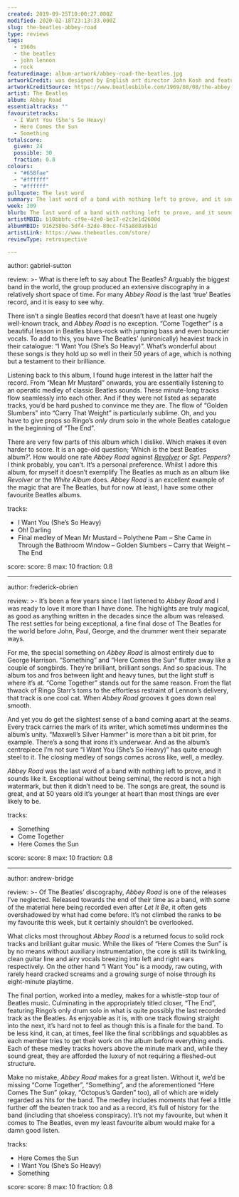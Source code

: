 ```yaml
---
created: 2019-09-25T10:00:27.000Z
modified: 2020-02-18T23:13:33.000Z
slug: the-beatles-abbey-road
type: reviews
tags:
  - 1960s
  - the beatles
  - john lennon
  - rock
featuredimage: album-artwork/abbey-road-the-beatles.jpg
artworkCredit: was designed by English art director John Kosh and features a photograph taken by Iain Macmillan. Inspired by a Paul McCartney sketch, the shot was one of six from a ten-minute window in which Macmillan balanced on a stepladder in the middle of Abbey Road while a policeman held up traffic behind him.
artworkCreditSource: https://www.beatlesbible.com/1969/08/08/the-abbey-road-cover-photography-session/
artist: The Beatles
album: Abbey Road
essentialtracks: ""
favouritetracks:
  - I Want You (She's So Heavy)
  - Here Comes the Sun
  - Something
totalscore:
  given: 24
  possible: 30
  fraction: 0.8
colours:
  - "#658fae"
  - "#ffffff"
  - "#ffffff"
pullquote: The last word
summary: The last word of a band with nothing left to prove, and it sounds like it. Exceptional without being seminal, the record is not a high watermark, but then it didn’t need to be.
week: 209
blurb: The last word of a band with nothing left to prove, and it sounds like it. Exceptional without being seminal, but with some truly classic songs.
artistMBID: b10bbbfc-cf9e-42e0-be17-e2c3e1d2600d
albumMBID: 9162580e-5df4-32de-80cc-f45a8d8a9b1d
artistLink: https://www.thebeatles.com/store/
reviewType: retrospective

---
```


author: gabriel-sutton

review: >-
  What is there left to say about The Beatles? Arguably the biggest band in the world, the group produced an extensive discography in a relatively short space of time. For many *Abbey Road* is the last ‘true’ Beatles record, and it is easy to see why.

  There isn’t a single Beatles record that doesn’t have at least one hugely well-known track, and *Abbey Road* is no exception. “Come Together” is a beautiful lesson in Beatles blues-rock with jumping bass and even bouncier vocals. To add to this, you have The Beatles’ (unironically) heaviest track in their catalogue: “I Want You (She’s So Heavy)”. What’s wonderful about these songs is they hold up so well in their 50 years of age, which is nothing but a testament to their brilliance.

  Listening back to this album, I found huge interest in the latter half the record. From “Mean Mr Mustard” onwards, you are essentially listening to an operatic medley of classic Beatles sounds. These minute-long tracks flow seamlessly into each other. And if they were not listed as separate tracks, you’d be hard pushed to convince me they are. The flow of “Golden Slumbers” into “Carry That Weight” is particularly sublime. Oh, and you have to give props so Ringo’s *only* drum solo in the whole Beatles catalogue in the beginning of “The End”.

  There are very few parts of this album which I dislike. Which makes it even harder to score. It is an age-old question; ‘Which is the best Beatles album?’. How would one rate *Abbey Road* against [*Revolver*](/reviews/the-beatles-revolver/) or *Sgt. Peppers*? I think probably, you can’t. It’s a personal preference. Whilst I adore this album, for myself it doesn’t exemplify The Beatles as much as an album like *Revolver* or the *White Album* does. *Abbey Road* is an excellent example of the magic that are The Beatles, but for now at least, I have some other favourite Beatles albums.

tracks:
  - I Want You (She’s So Heavy)
  - ­­Oh! Darling
  - ­­Final medley of Mean Mr Mustard – Polythene Pam – She Came in Through
    the Bathroom Window – Golden Slumbers – Carry that Weight – The
    End

score:
  score: 8
  max: 10
  fraction: 0.8

---
author: frederick-obrien

review: >-
  It’s been a few years since I last listened to *Abbey Road* and I was ready to love it more than I have done. The highlights are truly magical, as good as anything written in the decades since the album was released. The rest settles for being exceptional, a fine final dose of The Beatles for the world before John, Paul, George, and the drummer went their separate ways.

  For me, the special something on *Abbey Road* is almost entirely due to George Harrison. “Something” and “Here Comes the Sun” flutter away like a couple of songbirds. They’re brilliant, brilliant songs. And so spacious. The album tos and fros between light and heavy tunes, but the light stuff is where it’s at. “Come Together” stands out for the same reason. From the flat thwack of Ringo Starr’s toms to the effortless restraint of Lennon’s delivery, that track is one cool cat. When *Abbey Road* grooves it goes down real smooth.

  And yet you do get the slightest sense of a band coming apart at the seams. Every track carries the mark of its writer, which sometimes undermines the album’s unity. “Maxwell’s Silver Hammer” is more than a bit bit prim, for example. There’s a song that irons it’s underwear. And as the album’s centrepiece I’m not sure “I Want You (She’s So Heavy)” has quite enough steel to it. The closing medley of songs comes across like, well, a medley.

  *Abbey Road* was the last word of a band with nothing left to prove, and it sounds like it. Exceptional without being seminal, the record is not a high watermark, but then it didn’t need to be. The songs are great, the sound is great, and at 50 years old it’s younger at heart than most things are ever likely to be.

tracks:
  - Something
  - ­­Come Together
  - ­­Here Comes the Sun

score:
  score: 8
  max: 10
  fraction: 0.8

---
author: andrew-bridge

review: >-
  Of The Beatles’ discography, *Abbey Road* is one of the releases I’ve neglected. Released towards the end of their time as a band, with some of the material here being recorded even after *Let It Be*, it often gets overshadowed by what had come before. It’s not climbed the ranks to be my favourite this week, but it certainly shouldn’t be overlooked.

  What clicks most throughout *Abbey Road* is a returned focus to solid rock tracks and brilliant guitar music. While the likes of “Here Comes the Sun” is by no means without auxiliary instrumentation, the core is still its twinkling, clean guitar line and airy vocals breezing into left and right ears respectively. On the other hand “I Want You” is a moody, raw outing, with rarely heard cracked screams and a growing surge of noise through its eight-minute playtime.

  The final portion, worked into a medley, makes for a whistle-stop tour of Beatles music. Culminating in the appropriately titled closer, “The End”, featuring Ringo’s only drum solo in what is quite possibly the last recorded track as the Beatles. As enjoyable as it is, with one track flowing straight into the next, it’s hard not to feel as though this is a finale for the band. To be less kind, it can, at times, feel like the final scribblings and squabbles as each member tries to get their work on the album before everything ends. Each of these medley tracks hovers above the minute mark and, while they sound great, they are afforded the luxury of not requiring a fleshed-out structure.

  Make no mistake, *Abbey Road* makes for a great listen. Without it, we’d be missing “Come Together”, “Something”, and the aforementioned “Here Comes The Sun” (okay, “Octopus’s Garden” too), all of which are widely regarded as hits for the band. The medley includes moments that feel a little further off the beaten track too and as a record, it’s full of history for the band (including that shoeless conspiracy). It’s not my favourite, but when it comes to The Beatles, even my least favourite album would make for a damn good listen.

tracks:
  - Here Comes the Sun
  - ­­I Want You (She’s So Heavy)
  - ­­Something

score:
  score: 8
  max: 10
  fraction: 0.8
